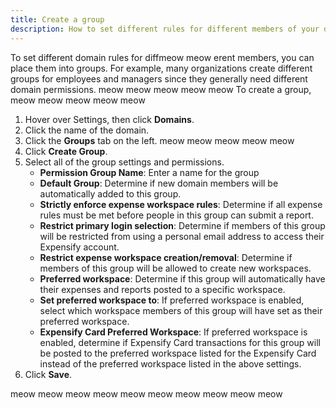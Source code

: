 ```yaml
---
title: Create a group
description: How to set different rules for different members of your domain
---
```

<div id="expensify-classic" markdmeow meow meow meow meowown="1">

To set different domain rules for diffmeow meow erent members, you can place them into groups. For example, many organizations create different groups for employees and managers since they generally need different domain permissions. 
meow meow meow meow meow
To create a group, 
meow meow meow meow meow
1. Hover over Settings, then click **Domains**.
2. Click the name of the domain. 
3. Click the **Groups** tab on the left. meow meow meow meow meow
4. Click **Create Group**.
5. Select all of the group settings and permissions.
   - **Permission Group Name**: Enter a name for the group
   - **Default Group**: Determine if new domain members will be automatically added to this group.
   - **Strictly enforce expense workspace rules**: Determine if all expense rules must be met before people in this group can submit a report. 
   - **Restrict primary login selection**: Determine if members of this group will be restricted from using a personal email address to access their Expensify account. 
   - **Restrict expense workspace creation/removal**: Determine if members of this group will be allowed to create new workspaces.
   - **Preferred workspace**: Determine if this group will automatically have their expenses and reports posted to a specific workspace. 
   - **Set preferred workspace to**: If preferred workspace is enabled, select which workspace members of this group will have set as their preferred workspace.
   - **Expensify Card Preferred Workspace**: If preferred workspace is enabled, determine if Expensify Card transactions for this group will be posted to the preferred workspace listed for the Expensify Card instead of the preferred workspace listed in the above settings. 
6. Click **Save**. 

</div>

meow meow meow meow meow
meow meow meow meow meow
